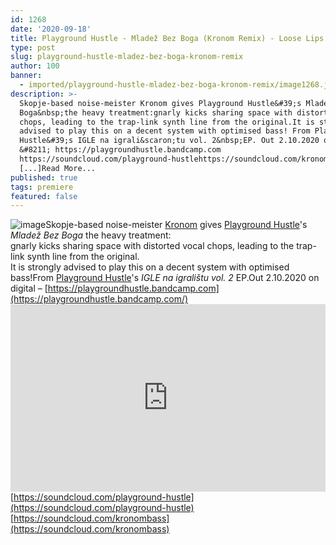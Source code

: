 ```yaml
---
id: 1268
date: '2020-09-18'
title: Playground Hustle - Mladež Bez Boga (Kronom Remix) - Loose Lips
type: post
slug: playground-hustle-mladez-bez-boga-kronom-remix
author: 100
banner:
  - imported/playground-hustle-mladez-bez-boga-kronom-remix/image1268.jpeg
description: >-
  Skopje-based noise-meister Kronom gives Playground Hustle&#39;s Mladež Bez
  Boga&nbsp;the heavy treatment:gnarly kicks sharing space with distorted vocal
  chops, leading to the trap-link synth line from the original.It is strongly
  advised to play this on a decent system with optimised bass! From Playground
  Hustle&#39;s IGLE na igrali&scaron;tu vol. 2&nbsp;EP. Out 2.10.2020 on digital
  &#8211; https://playgroundhustle.bandcamp.com
  https://soundcloud.com/playground-hustlehttps://soundcloud.com/kronombass
  [...]Read More...
published: true
tags: premiere
featured: false
---
```

![image](../imported/playground-hustle-mladez-bez-boga-kronom-remix/image1268.jpeg)Skopje-based noise-meister [Kronom](https://soundcloud.com/kronombass) gives [Playground Hustle](https://playgroundhustle.bandcamp.com/)'s _Mladež Bez Boga_ the heavy treatment:  
gnarly kicks sharing space with distorted vocal chops, leading to the trap-link synth line from the original.  
It is strongly advised to play this on a decent system with optimised bass!From [Playground Hustle](https://playgroundhustle.bandcamp.com/)'s _IGLE na igralištu vol. 2_ EP.Out 2.10.2020 on digital – [https://playgroundhustle.bandcamp.com](https://playgroundhustle.bandcamp.com/)<iframe width='100%' height='300' scrolling='no' frameborder='no' allow='autoplay' src='https://w.soundcloud.com/player/?url=https%3A//api.soundcloud.com/tracks/895461247&color=%23ff5500&auto_play=false&hide_related=false&show_comments=true&show_user=true&show_reposts=false&show_teaser=true'></iframe>[https://soundcloud.com/playground-hustle](https://soundcloud.com/playground-hustle)  
[https://soundcloud.com/kronombass](https://soundcloud.com/kronombass)